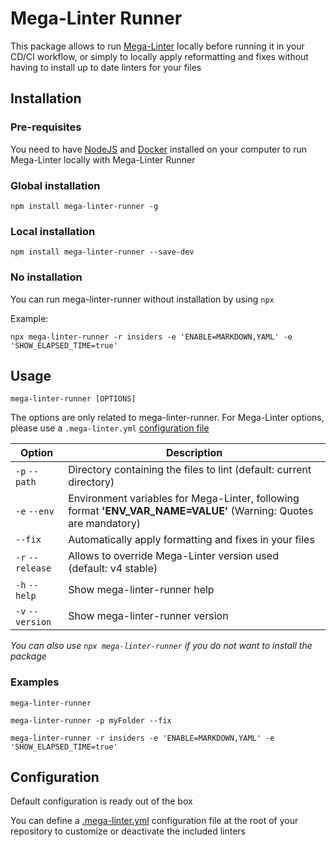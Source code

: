 <!-- markdownlint-disable MD013 MD033 MD041 -->

# Mega-Linter Runner
<!-- readme-header-start-->

<!-- readme-header-end-->

This package allows to run [Mega-Linter](https://nvuillam.github.io/mega-linter/) locally before running it in your CD/CI workflow, or simply to locally apply reformatting and fixes without having to install up to date linters for your files

## Installation

### Pre-requisites

You need to have [NodeJS](https://nodejs.org/en/) and [Docker](https://www.docker.com/) installed on your computer to run Mega-Linter locally with Mega-Linter Runner

### Global installation

```shell
npm install mega-linter-runner -g
```

### Local installation

```shell
npm install mega-linter-runner --save-dev
```

### No installation

You can run mega-linter-runner without installation by using `npx`

Example:

```shell
npx mega-linter-runner -r insiders -e 'ENABLE=MARKDOWN,YAML' -e 'SHOW_ELAPSED_TIME=true'
```

## Usage

```shell
mega-linter-runner [OPTIONS]
```

The options are only related to mega-linter-runner. For Mega-Linter options, please use a `.mega-linter.yml` [configuration file](#configuration)

| Option             | Description                                               |
|--------------------|-----------------------------------------------------------|
| `-p` `--path`      | Directory containing the files to lint (default: current directory)    |
| `-e` `--env`      | Environment variables for Mega-Linter, following format **'ENV_VAR_NAME=VALUE'** (Warning: Quotes are mandatory)    |
| `--fix`            | Automatically apply formatting and fixes in your files    |
| `-r` `--release`    | Allows to override Mega-Linter version used (default: v4 stable)  |
| `-h` `--help`      | Show mega-linter-runner help    |
| `-v` `--version`   | Show mega-linter-runner version    |

_You can also use `npx mega-linter-runner` if you do not want to install the package_

### Examples

```shell
mega-linter-runner
```

```shell
mega-linter-runner -p myFolder --fix
```

```shell
mega-linter-runner -r insiders -e 'ENABLE=MARKDOWN,YAML' -e 'SHOW_ELAPSED_TIME=true'
```

## Configuration

Default configuration is ready out of the box

You can define a [.mega-linter.yml](https://nvuillam.github.io/mega-linter/#configuration) configuration file at the root of your repository to customize or deactivate the included linters
<!-- linters-section-start -->

<!-- linters-section-end -->
